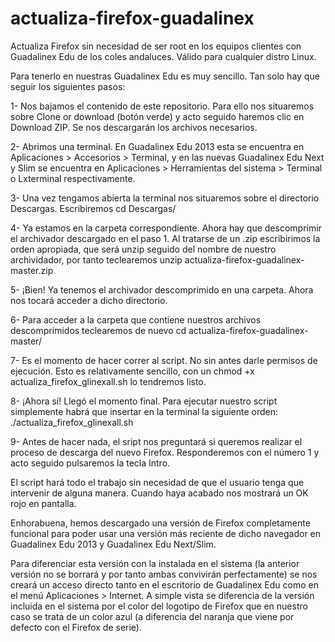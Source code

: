 # actualiza-firefox-guadalinex
Actualiza Firefox sin necesidad de ser root en los equipos clientes con Guadalinex Edu de los coles andaluces. Válido para cualquier distro Linux.

Para tenerlo en nuestras Guadalinex Edu es muy sencillo. Tan solo hay que seguir los siguientes pasos:

1- Nos bajamos el contenido de este repositorio. Para ello nos situaremos sobre Clone or download (botón verde) y acto seguido haremos clic en Download ZIP. Se nos descargarán los archivos necesarios.

2- Abrimos una terminal. En Guadalinex Edu 2013 esta se encuentra en Aplicaciones > Accesorios > Terminal, y en las nuevas Guadalinex Edu Next y Slim se encuentra en Aplicaciones > Herramientas del sistema > Terminal o Lxterminal respectivamente.

3- Una vez tengamos abierta la terminal nos situaremos sobre el directorio Descargas. Escribiremos cd Descargas/

4- Ya estamos en la carpeta correspondiente. Ahora hay que descomprimir el archivador descargado en el paso 1. Al tratarse de un .zip escribirimos la orden apropiada, que será unzip seguido del nombre de nuestro archividador, por tanto teclearemos unzip actualiza-firefox-guadalinex-master.zip

5- ¡Bien! Ya tenemos el archivador descomprimido en una carpeta. Ahora nos tocará acceder a dicho directorio.

6- Para acceder a la carpeta que contiene nuestros archivos descomprimidos teclearemos de nuevo cd actualiza-firefox-guadalinex-master/

7- Es el momento de hacer correr al script. No sin antes darle permisos de ejecución. Esto es relativamente sencillo, con un chmod +x actualiza_firefox_glinexall.sh lo tendremos listo.

8- ¡Ahora sí! Llegó el momento final. Para ejecutar nuestro script simplemente habrá que insertar en la terminal la siguiente orden: ./actualiza_firefox_glinexall.sh 

9- Antes de hacer nada, el sript nos preguntará si queremos realizar el proceso de descarga del nuevo Firefox. Responderemos con el número 1 y acto seguido pulsaremos la tecla Intro.

El script hará todo el trabajo sin necesidad de que el usuario tenga que intervenir de alguna manera. Cuando haya acabado nos mostrará un OK rojo en pantalla.

Enhorabuena, hemos descargado una versión de Firefox completamente funcional para poder usar una versión más reciente de dicho navegador en Guadalinex Edu 2013 y Guadalinex Edu Next/Slim. 

Para diferenciar esta versión con la instalada en el sistema (la anterior versión no se borrará y por tanto ambas convivirán perfectamente) se nos creará un acceso directo tanto en el escritorio de Guadalinex Edu como en el menú Aplicaciones > Internet. A simple vista se diferencia de la versión incluida en el sistema por el color del logotipo de Firefox que en nuestro caso se trata de un color azul (a diferencia del naranja que viene por defecto con el Firefox de serie).
